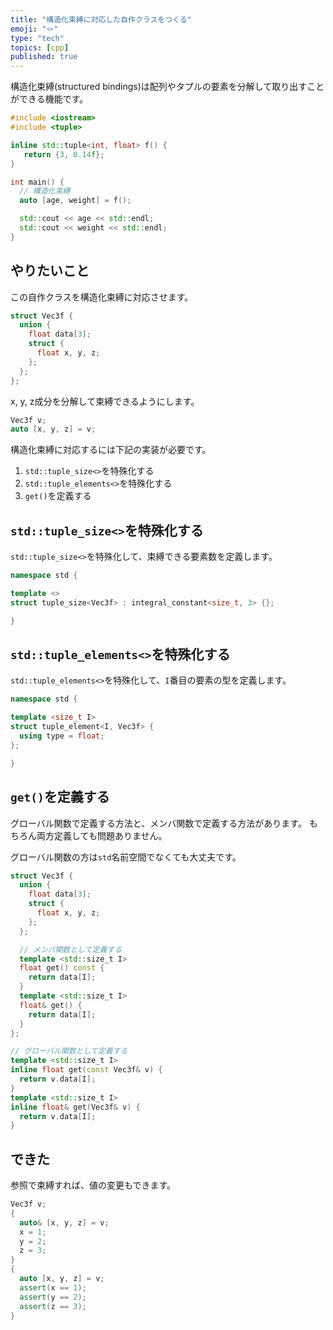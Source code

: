 ```yaml
---
title: "構造化束縛に対応した自作クラスをつくる"
emoji: "🪢"
type: "tech"
topics: [cpp]
published: true
---
```


構造化束縛(structured bindings)は配列やタプルの要素を分解して取り出すことができる機能です。

```cpp
#include <iostream>
#include <tuple>

inline std::tuple<int, float> f() {
   return {3, 0.14f};
}

int main() {
  // 構造化束縛
  auto [age, weight] = f();

  std::cout << age << std::endl;
  std::cout << weight << std::endl;
}
```

## やりたいこと

この自作クラスを構造化束縛に対応させます。

```cpp
struct Vec3f {
  union {
    float data[3];
    struct {
      float x, y, z;
    };
  };
};
```

x, y, z成分を分解して束縛できるようにします。

```cpp
Vec3f v;
auto [x, y, z] = v;
```

構造化束縛に対応するには下記の実装が必要です。

1. `std::tuple_size<>`を特殊化する
1. `std::tuple_elements<>`を特殊化する
1. `get()`を定義する

## `std::tuple_size<>`を特殊化する

`std::tuple_size<>`を特殊化して、束縛できる要素数を定義します。

```cpp
namespace std {

template <>
struct tuple_size<Vec3f> : integral_constant<size_t, 3> {};

}
```

## `std::tuple_elements<>`を特殊化する

`std::tuple_elements<>`を特殊化して、`I`番目の要素の型を定義します。

```cpp
namespace std {

template <size_t I>
struct tuple_element<I, Vec3f> {
  using type = float;
};

}
```

## `get()`を定義する

グローバル関数で定義する方法と、メンバ関数で定義する方法があります。
もちろん両方定義しても問題ありません。

グローバル関数の方は`std`名前空間でなくても大丈夫です。

```cpp
struct Vec3f {
  union {
    float data[3];
    struct {
      float x, y, z;
    };
  };

  // メンバ関数として定義する
  template <std::size_t I>
  float get() const {
    return data[I];
  }
  template <std::size_t I>
  float& get() {
    return data[I];
  }
};

// グローバル関数として定義する
template <std::size_t I>
inline float get(const Vec3f& v) {
  return v.data[I];
}
template <std::size_t I>
inline float& get(Vec3f& v) {
  return v.data[I];
}
```
## できた

参照で束縛すれば、値の変更もできます。

```cpp
Vec3f v;
{
  auto& [x, y, z] = v;
  x = 1;
  y = 2;
  z = 3;
}
{
  auto [x, y, z] = v;
  assert(x == 1);
  assert(y == 2);
  assert(z == 3);
}
```